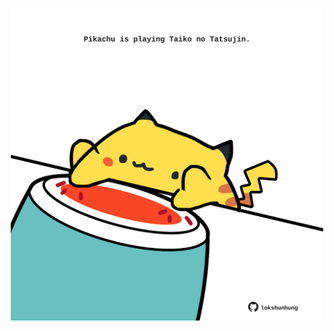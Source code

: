 <!-- built at 25/04/2023, 16:00:46 UTC -->
<p align="center">
  <img width="500" height="500" src="./ReadmeImage.svg">
</p>
